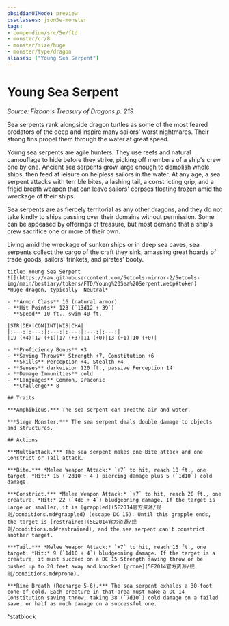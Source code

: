 ```yaml
---
obsidianUIMode: preview
cssclasses: json5e-monster
tags:
- compendium/src/5e/ftd
- monster/cr/8
- monster/size/huge
- monster/type/dragon
aliases: ["Young Sea Serpent"]
---
```

# Young Sea Serpent
*Source: Fizban's Treasury of Dragons p. 219*  

Sea serpents rank alongside dragon turtles as some of the most feared predators of the deep and inspire many sailors' worst nightmares. Their strong fins propel them through the water at great speed.

Young sea serpents are agile hunters. They use reefs and natural camouflage to hide before they strike, picking off members of a ship's crew one by one. Ancient sea serpents grow large enough to demolish whole ships, then feed at leisure on helpless sailors in the water. At any age, a sea serpent attacks with terrible bites, a lashing tail, a constricting grip, and a frigid breath weapon that can leave sailors' corpses floating frozen amid the wreckage of their ships.

Sea serpents are as fiercely territorial as any other dragons, and they do not take kindly to ships passing over their domains without permission. Some can be appeased by offerings of treasure, but most demand that a ship's crew sacrifice one or more of their own.

Living amid the wreckage of sunken ships or in deep sea caves, sea serpents collect the cargo of the craft they sink, amassing great hoards of trade goods, sailors' trinkets, and pirates' booty.

```ad-statblock
title: Young Sea Serpent
![](https://raw.githubusercontent.com/5etools-mirror-2/5etools-img/main/bestiary/tokens/FTD/Young%20Sea%20Serpent.webp#token)
*Huge dragon, typically  Neutral*

- **Armor Class** 16 (natural armor)
- **Hit Points** 123 (`13d12 + 39`)
- **Speed** 10 ft., swim 40 ft.

|STR|DEX|CON|INT|WIS|CHA|
|:---:|:---:|:---:|:---:|:---:|:---:|
|19 (+4)|12 (+1)|17 (+3)|11 (+0)|13 (+1)|10 (+0)|

- **Proficiency Bonus** +3
- **Saving Throws** Strength +7, Constitution +6
- **Skills** Perception +4, Stealth +4
- **Senses** darkvision 120 ft., passive Perception 14
- **Damage Immunities** cold
- **Languages** Common, Draconic
- **Challenge** 8

## Traits

***Amphibious.*** The sea serpent can breathe air and water.

***Siege Monster.*** The sea serpent deals double damage to objects and structures.

## Actions

***Multiattack.*** The sea serpent makes one Bite attack and one Constrict or Tail attack.

***Bite.*** *Melee Weapon Attack:* `+7` to hit, reach 10 ft., one target. *Hit:* 15 (`2d10 + 4`) piercing damage plus 5 (`1d10`) cold damage.

***Constrict.*** *Melee Weapon Attack:* `+7` to hit, reach 20 ft., one creature. *Hit:* 22 (`4d8 + 4`) bludgeoning damage. If the target is Large or smaller, it is [grappled](5E2014官方资源/规则/conditions.md#grappled) (escape DC 15). Until this grapple ends, the target is [restrained](5E2014官方资源/规则/conditions.md#restrained), and the sea serpent can't constrict another target.

***Tail.*** *Melee Weapon Attack:* `+7` to hit, reach 15 ft., one target. *Hit:* 9 (`1d10 + 4`) bludgeoning damage. If the target is a creature, it must succeed on a DC 15 Strength saving throw or be pushed up to 20 feet away and knocked [prone](5E2014官方资源/规则/conditions.md#prone).

***Rime Breath (Recharge 5-6).*** The sea serpent exhales a 30-foot cone of cold. Each creature in that area must make a DC 14 Constitution saving throw, taking 38 (`7d10`) cold damage on a failed save, or half as much damage on a successful one.
```
^statblock